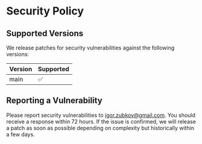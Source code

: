 # Security Policy

## Supported Versions

We release patches for security vulnerabilities against the following versions:

| Version | Supported          |
|---------|--------------------|
| main    | :white_check_mark: |

## Reporting a Vulnerability

Please report security vulnerabilities to igor.zubkov@gmail.com. You should
receive a response within 72 hours. If the issue is confirmed, we will release
a patch as soon as possible depending on complexity but historically within a
few days.
